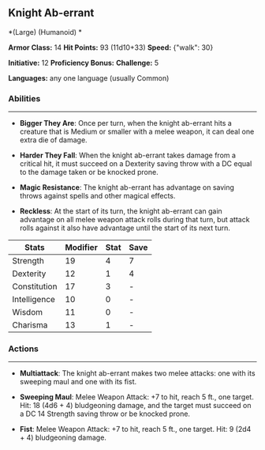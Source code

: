 ## Knight Ab-errant
*(Large) (Humanoid) *

**Armor Class:** 14
**Hit Points:** 93 (11d10+33)
**Speed:** {"walk": 30}

**Initiative:** 12
**Proficiency Bonus:**
**Challenge:** 5

**Languages:** any one language (usually Common)

### Abilities
 --- 
- **Bigger They Are**: Once per turn, when the knight ab-errant hits a creature that is Medium or smaller with a melee weapon, it can deal one extra die of damage.

- **Harder They Fall**: When the knight ab-errant takes damage from a critical hit, it must succeed on a Dexterity saving throw with a DC equal to the damage taken or be knocked prone.

- **Magic Resistance**: The knight ab-errant has advantage on saving throws against spells and other magical effects.

- **Reckless**: At the start of its turn, the knight ab-errant can gain advantage on all melee weapon attack rolls during that turn, but attack rolls against it also have advantage until the start of its next turn.



| Stats | Modifier | Stat | Save
| ---- | ---- | ---- | ---- |
| Strength | 19 | 4 | 7 |
| Dexterity | 12 | 1 | 4 |
| Constitution | 17 | 3 | - |
| Intelligence | 10 | 0 | - |
| Wisdom | 11 | 0 | - |
| Charisma | 13 | 1 | - |

### Actions
 --- 
- **Multiattack**: The knight ab-errant makes two melee attacks: one with its sweeping maul and one with its fist.

- **Sweeping Maul**: Melee Weapon Attack: +7 to hit, reach 5 ft., one target. Hit: 18 (4d6 + 4) bludgeoning damage, and the target must succeed on a DC 14 Strength saving throw or be knocked prone.

- **Fist**: Melee Weapon Attack: +7 to hit, reach 5 ft., one target. Hit: 9 (2d4 + 4) bludgeoning damage.

